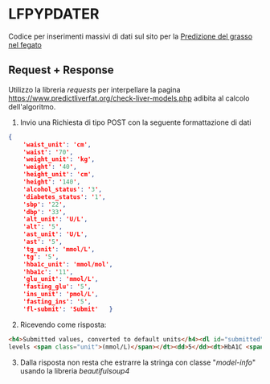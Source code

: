 # LFPYPDATER
Codice per inserimenti massivi di dati sul sito per la [Predizione del grasso nel fegato](https://www.predictliverfat.org/#prediction_models)

## Request + Response
Utilizzo la libreria *requests* per interpellare la pagina https://www.predictliverfat.org/check-liver-models.php adibita al calcolo dell'algoritmo.

1. Invio una Richiesta di tipo POST con la seguente formattazione di dati
```json
{
    'waist_unit': 'cm',
    'waist': '70',
    'weight_unit': 'kg',
    'weight': '40',
    'height_unit': 'cm',
    'height': '140',
    'alcohol_status': '3',
    'diabetes_status': '1',
    'sbp': '22',
    'dbp': '33',
    'alt_unit': 'U/L',
    'alt': '5',
    'ast_unit': 'U/L',
    'ast': '5',
    'tg_unit': 'mmol/L',
    'tg': '5',
    'hba1c_unit': 'mmol/mol',
    'hba1c': '11',
    'glu_unit': 'mmol/L',
    'fasting_glu': '5',
    'ins_unit': 'pmol/L',
    'fasting_ins': '5',
    'fl-submit': 'Submit'   }
```

2. Ricevendo come risposta:
```html
<h4>Submitted values, converted to default units</h4><dl id="submitted"><dt>Waist circumference <span class="unit">(cm)</span></dt><dd>70</dd><dt>Weight <span class="unit">(kg)</span></dt><dd>40</dd><dt>Height <span class="unit">(cm)</span></dt><dd>140</dd><dt>Systolic blood pressure <span class="unit">(mm Hg)</span></dt><dd>22</dd><dt>Diastolic blood pressure <span class="unit">(mm Hg)</span></dt><dd>33</dd><dt>Alanine transaminase <span class="unit">(U/L)</span></dt><dd>5</dd><dt>Aspartate transaminase <span class="unit">(U/L)</span></dt><dd>5</dd><dt>Triglyceride 
levels <span class="unit">(mmol/L)</span></dt><dd>5</dd><dt>HbA1C <span class="unit">(mmol/mol)</span></dt><dd>11</dd><dt>Fasting insulin <span class="unit">(pmol/L)</span></dt><dd>5</dd><dt>Fasting glucose <span class="unit">(mmol/L)</span></dt><dd>5</dd><dt>Alcohol consumption </dt><dd>Regularly</dd><dt>Diabetes status </dt><dd>Non-diabetic</dd></dl><h4>Prediction by the best matching model for the variables in use</h4><ul><li><span class="model-label">Model 3: </span><span class="model-info">Low risk of fatty liver, probability: 0.30</span></li></ul>
```
3. Dalla risposta non resta che estrarre la stringa con classe "_model-info_" usando la libreria *beautifulsoup4*
